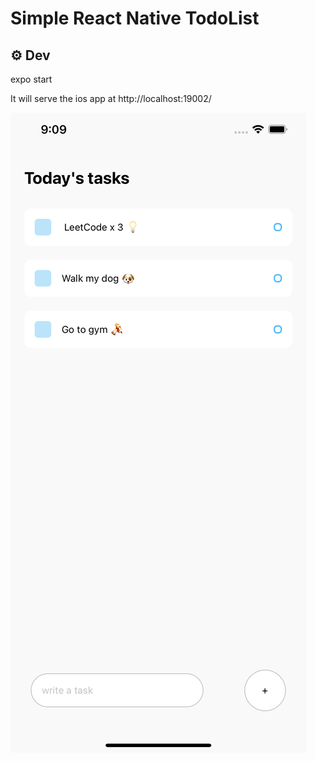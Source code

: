 # Simple React Native TodoList

## ⚙️ Dev

expo start

It will serve the ios app at http://localhost:19002/

![image](https://raw.githubusercontent.com/YuxinLu-Lab/simpleReactNativeTodoList/main/todolistDemo.png)
